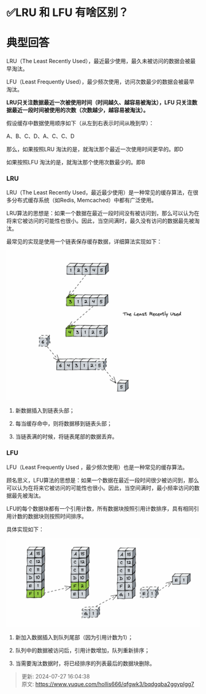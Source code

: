 # ✅LRU 和 LFU 有啥区别？

# 典型回答


LRU（The Least Recently Used），最近最少使用，最久未被访问的数据会被最早淘汰。

LFU（Least Frequently Used），最少频次使用，访问次数最少的数据会被最早淘汰。



**LRU只关注数据最近一次被使用时间（时间越久、越容易被淘汰），LFU 只关注数据最近一段时间被使用的次数（次数越少，越容易被淘汰）。**



假设缓存中数据使用顺序如下（从左到右表示时间从晚到早）：



A、B、C、D、A、C、C、D



那么，如果按照LRU 淘汰的是，就淘汰那个最近一次使用时间更早的。即D

如果按照LFU 淘汰的是，就淘汰那个使用次数最少的。即B



### LRU


LRU（The Least Recently Used，最近最少使用）是一种常见的缓存算法，在很多分布式缓存系统（如Redis, Memcached）中都有广泛使用。



LRU算法的思想是：如果一个数据在最近一段时间没有被访问到，那么可以认为在将来它被访问的可能性也很小。因此，当空间满时，最久没有访问的数据最先被淘汰。



最常见的实现是使用一个链表保存缓存数据，详细算法实现如下：



![1672297308812-4613871f-5f49-45f9-92b6-057d948bc076.png](./img/WZ5UBK93G61IIDjY/1672297308812-4613871f-5f49-45f9-92b6-057d948bc076-995828.png)



1. 新数据插入到链表头部；

2. 每当缓存命中，则将数据移到链表头部；

3. 当链表满的时候，将链表尾部的数据丢弃。



### LFU
LFU（Least Frequently Used ，最少频次使用）也是一种常见的缓存算法。



顾名思义，LFU算法的思想是：如果一个数据在最近一段时间很少被访问到，那么可以认为在将来它被访问的可能性也很小。因此，当空间满时，最小频率访问的数据最先被淘汰。



LFU的每个数据块都有一个引用计数，所有数据块按照引用计数排序，具有相同引用计数的数据块则按照时间排序。



具体实现如下：



![1672297971423-6c8a07d7-d86f-484b-bcd0-2db14d5e83ac.png](./img/WZ5UBK93G61IIDjY/1672297971423-6c8a07d7-d86f-484b-bcd0-2db14d5e83ac-131071.png)



1. 新加入数据插入到队列尾部（因为引用计数为1）；

2. 队列中的数据被访问后，引用计数增加，队列重新排序；

3. 当需要淘汰数据时，将已经排序的列表最后的数据块删除。



> 更新: 2024-07-27 16:04:38  
> 原文: <https://www.yuque.com/hollis666/qfgwk3/bqdgqba2ggyplgg7>